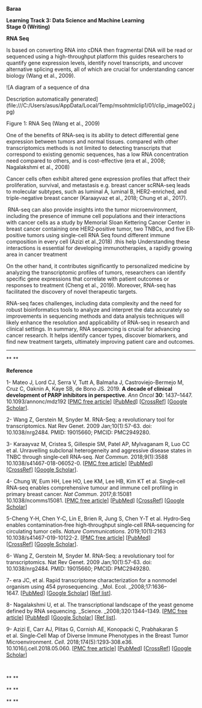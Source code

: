 **Baraa**

**Learning Track 3: Data Science and Machine Learning**\
**Stage 0 (Writing)**

**RNA Seq**

Is based on converting RNA into cDNA then fragmental DNA will be read or sequenced using a high-throughput platform this guides researchers to quantify gene expression levels, identify novel transcripts, and uncover alternative splicing events, all of which are crucial for understanding cancer biology (Wang et al., 2009).

<!--[if gte vml 1]><v:shapetype id="_x0000_t75" coordsize="21600,21600"
 o:spt="75" o:preferrelative="t" path="m@4@5l@4@11@9@11@9@5xe" filled="f"
 stroked="f">
 <v:stroke joinstyle="miter"/>
 <v:formulas>
  <v:f eqn="if lineDrawn pixelLineWidth 0"/>
  <v:f eqn="sum @0 1 0"/>
  <v:f eqn="sum 0 0 @1"/>
  <v:f eqn="prod @2 1 2"/>
  <v:f eqn="prod @3 21600 pixelWidth"/>
  <v:f eqn="prod @3 21600 pixelHeight"/>
  <v:f eqn="sum @0 0 1"/>
  <v:f eqn="prod @6 1 2"/>
  <v:f eqn="prod @7 21600 pixelWidth"/>
  <v:f eqn="sum @8 21600 0"/>
  <v:f eqn="prod @7 21600 pixelHeight"/>
  <v:f eqn="sum @10 21600 0"/>
 </v:formulas>
 <v:path o:extrusionok="f" gradientshapeok="t" o:connecttype="rect"/>
 <o:lock v:ext="edit" aspectratio="t"/>
</v:shapetype><v:shape id="Picture_x0020_1" o:spid="_x0000_i1025" type="#_x0000_t75"
 alt="A diagram of a sequence of dna&#10;&#10;Description automatically generated"
 style='width:277.9pt;height:285.4pt;visibility:visible;mso-wrap-style:square'>
 <v:imagedata src="file:///C:/Users/asus/AppData/Local/Temp/msohtmlclip1/01/clip_image001.jpg"
  o:title="A diagram of a sequence of dna&#10;&#10;Description automatically generated"/>
</v:shape><![endif]--><!--[if !vml]-->![A diagram of a sequence of dna

Description automatically generated](file:///C:/Users/asus/AppData/Local/Temp/msohtmlclip1/01/clip_image002.jpg)<!--[endif]-->

Figure <!--[if supportFields]><span style='font-size:10.0pt;
line-height:150%;font-family:"Times New Roman",serif;mso-ascii-theme-font:major-bidi;
mso-hansi-theme-font:major-bidi;mso-bidi-theme-font:major-bidi'><span
style='mso-element:field-begin'></span><span
style='mso-spacerun:yes'> </span>SEQ Figure \* ARABIC <span style='mso-element:
field-separator'></span></span><![endif]-->1<!--[if supportFields]><span
style='font-size:10.0pt;line-height:150%;font-family:"Times New Roman",serif;
mso-ascii-theme-font:major-bidi;mso-hansi-theme-font:major-bidi;mso-bidi-theme-font:
major-bidi'><span style='mso-element:field-end'></span></span><![endif]-->: RNA Seq (Wang et al., 2009)

One of the benefits of RNA-seq is its ability to detect differential gene expression between tumors and normal tissues. compared with other transcriptomics methods is not limited to detecting transcripts that correspond to existing genomic sequences, has a low RNA concentration need compared to others, and is cost-effective (era et al., 2008; Nagalakshmi et al., 2008)

Cancer cells often exhibit altered gene expression profiles that affect their proliferation, survival, and metastasis e.g. breast cancer scRNA-seq leads to molecular subtypes, such as luminal A, luminal B, HER2-enriched, and triple-negative breast cancer (Karaayvaz et al., 2018; Chung et al., 2017).

 RNA-seq can also provide insights into the tumor microenvironment, including the presence of immune cell populations and their interactions with cancer cells as a study by Memorial Sloan Kettering Cancer Center in breast cancer containing one HER2‐positive tumor, two TNBCs, and five ER‐positive tumors using single-cell RNA Seq found different immune composition in every cell (Azizi et al.,2018) .this help Understanding these interactions is essential for developing immunotherapies, a rapidly growing area in cancer treatment

On the other hand, it contributes significantly to personalized medicine by analyzing the transcriptomic profiles of tumors, researchers can identify specific gene expressions that correlate with patient outcomes or responses to treatment (Cheng et al., 2019). Moreover, RNA-seq has facilitated the discovery of novel therapeutic targets.

RNA-seq faces challenges, including data complexity and the need for robust bioinformatics tools to analyze and interpret the data accurately so improvements in sequencing methods and data analysis techniques will likely enhance the resolution and applicability of RNA-seq in research and clinical settings. In summary, RNA sequencing is crucial for advancing cancer research. It helps identify cancer types, discover biomarkers, and find new treatment targets, ultimately improving patient care and outcomes.

****

** **

**Reference**

1- Mateo J, Lord CJ, Serra V, Tutt A, Balmaña J, Castroviejo-Bermejo M, Cruz C, Oaknin A, Kaye SB, de Bono JS. 2019. **A decade of clinical development of PARP inhibitors in perspective**. _Ann Oncol_ **30**: 1437–1447. 10.1093/annonc/mdz192 \[[PMC free article](https://www.ncbi.nlm.nih.gov/pmc/articles/PMC6771225/)] \[[PubMed](https://pubmed.ncbi.nlm.nih.gov/31218365)] \[[CrossRef](https://doi.org/10.1093%2Fannonc%2Fmdz192)] \[[Google Scholar](https://scholar.google.com/scholar_lookup?journal=Ann+Oncol\&title=A+decade+of+clinical+development+of+PARP+inhibitors+in+perspective\&volume=30\&publication_year=2019\&pages=1437-1447\&pmid=31218365\&doi=10.1093/annonc/mdz192&)].

2- Wang Z, Gerstein M, Snyder M. RNA-Seq: a revolutionary tool for transcriptomics. Nat Rev Genet. 2009 Jan;10(1):57-63. doi: 10.1038/nrg2484. PMID: 19015660; PMCID: PMC2949280.

3- Karaayvaz M, Cristea S, Gillespie SM, Patel AP, Mylvaganam R, Luo CC et al. Unravelling subclonal heterogeneity and aggressive disease states in TNBC through single‐cell RNA‐seq. _Nat Commun_. 2018;9(1):3588 10.1038/s41467-018-06052-0. \[[PMC free article](https://www.ncbi.nlm.nih.gov/pmc/articles/PMC6123496/)] \[[PubMed](https://pubmed.ncbi.nlm.nih.gov/30181541)] \[[CrossRef](https://doi.org/10.1038%2Fs41467-018-06052-0)] \[[Google Scholar](https://scholar.google.com/scholar_lookup?journal=Nat+Commun\&title=Unravelling+subclonal+heterogeneity+and+aggressive+disease+states+in+TNBC+through+single%E2%80%90cell+RNA%E2%80%90seq\&volume=9\&issue=1\&publication_year=2018\&pages=3588\&pmid=30181541\&doi=10.1038/s41467-018-06052-0&)].

4- Chung W, Eum HH, Lee HO, Lee KM, Lee HB, Kim KT et al. Single‐cell RNA‐seq enables comprehensive tumour and immune cell profiling in primary breast cancer. _Nat Commun_. 2017;8:15081 10.1038/ncomms15081. \[[PMC free article](https://www.ncbi.nlm.nih.gov/pmc/articles/PMC5424158/)] \[[PubMed](https://pubmed.ncbi.nlm.nih.gov/28474673)] \[[CrossRef](https://doi.org/10.1038%2Fncomms15081)] \[[Google Scholar](https://scholar.google.com/scholar_lookup?journal=Nat+Commun\&title=Single%E2%80%90cell+RNA%E2%80%90seq+enables+comprehensive+tumour+and+immune+cell+profiling+in+primary+breast+cancer\&volume=8\&publication_year=2017\&pages=15081\&pmid=28474673\&doi=10.1038/ncomms15081&)]

5-Cheng Y‐H, Chen Y‐C, Lin E, Brien R, Jung S, Chen Y‐T et al. Hydro‐Seq enables contamination‐free high‐throughput single‐cell RNA‐sequencing for circulating tumor cells. _Nature Communications_. 2019;10(1):2163 10.1038/s41467-019-10122-2. \[[PMC free article](https://www.ncbi.nlm.nih.gov/pmc/articles/PMC6520360/)] \[[PubMed](https://pubmed.ncbi.nlm.nih.gov/31092822)] \[[CrossRef](https://doi.org/10.1038%2Fs41467-019-10122-2)] \[[Google Scholar](https://scholar.google.com/scholar_lookup?journal=Nature+Communications\&title=Hydro%E2%80%90Seq+enables+contamination%E2%80%90free+high%E2%80%90throughput+single%E2%80%90cell+RNA%E2%80%90sequencing+for+circulating+tumor+cells\&volume=10\&issue=1\&publication_year=2019\&pages=2163\&doi=10.1038/s41467-019-10122-2&)].

6- Wang Z, Gerstein M, Snyder M. RNA-Seq: a revolutionary tool for transcriptomics. Nat Rev Genet. 2009 Jan;10(1):57-63. doi: 10.1038/nrg2484. PMID: 19015660; PMCID: PMC2949280.

7- era JC, et al. Rapid transcriptome characterization for a nonmodel organism using 454 pyrosequencing. _Mol. Ecol. _2008;17:1636–1647. \[[PubMed](https://pubmed.ncbi.nlm.nih.gov/18266620)] \[[Google Scholar](https://scholar.google.com/scholar_lookup?journal=Mol.+Ecol\&title=Rapid+transcriptome+characterization+for+a+nonmodel+organism+using+454+pyrosequencing\&author=JC+Vera\&volume=17\&publication_year=2008\&pages=1636-1647\&pmid=18266620&)] \[[Ref list](https://www.ncbi.nlm.nih.gov/pmc/articles/PMC2949280/#R27)].

8- Nagalakshmi U, et al. The transcriptional landscape of the yeast genome defined by RNA sequencing. _Science. _2008;320:1344–1349. \[[PMC free article](https://www.ncbi.nlm.nih.gov/pmc/articles/PMC2951732/)] \[[PubMed](https://pubmed.ncbi.nlm.nih.gov/18451266)] \[[Google Scholar](https://scholar.google.com/scholar_lookup?journal=Science\&title=The+transcriptional+landscape+of+the+yeast+genome+defined+by+RNA+sequencing\&author=U+Nagalakshmi\&volume=320\&publication_year=2008\&pages=1344-1349\&pmid=18451266&)] \[[Ref list](https://www.ncbi.nlm.nih.gov/pmc/articles/PMC2949280/#R18)].

9- Azizi E, Carr AJ, Plitas G, Cornish AE, Konopacki C, Prabhakaran S et al. Single‐Cell Map of Diverse Immune Phenotypes in the Breast Tumor Microenvironment. _Cell_. 2018;174(5):1293‐308.e36. 10.1016/j.cell.2018.05.060. \[[PMC free article](https://www.ncbi.nlm.nih.gov/pmc/articles/PMC6348010/)] \[[PubMed](https://pubmed.ncbi.nlm.nih.gov/29961579)] \[[CrossRef](https://doi.org/10.1016%2Fj.cell.2018.05.060)] \[[Google Scholar](https://scholar.google.com/scholar_lookup?journal=Cell\&title=Single%E2%80%90Cell+Map+of+Diverse+Immune+Phenotypes+in+the+Breast+Tumor+Microenvironment\&volume=174\&issue=5\&publication_year=2018\&pages=1293-308\&pmid=29961579\&doi=10.1016/j.cell.2018.05.060&)]

 

** **

** **

** **
